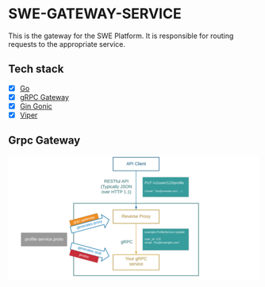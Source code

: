 # SWE-GATEWAY-SERVICE

This is the gateway for the SWE Platform. It is responsible for routing requests to the appropriate service.

## Tech stack

- [x] [Go](https://golang.org/)
- [x] [gRPC Gateway](https://grpc-ecosystem.github.io/grpc-gateway/)
- [x] [Gin Gonic](https://gin-gonic.com/)
- [x] [Viper](https://github.com/spf13/viper)

## Grpc Gateway

![](assets/grpc-gateway.png)